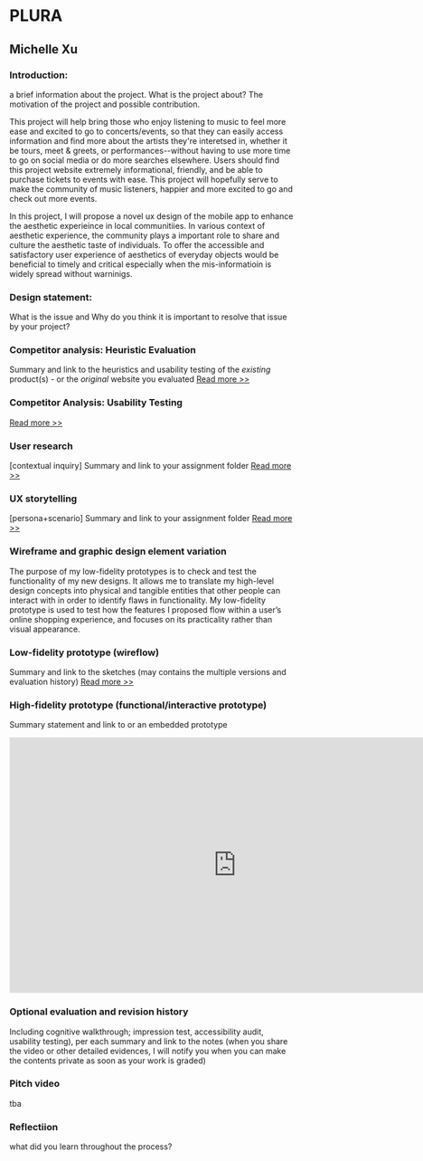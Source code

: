 # PLURA 
## Michelle Xu

### Introduction: 
a brief information about the project. 
What is the project about? The motivation of the project and possible contribution.

This project will help bring those who enjoy listening to music to feel more ease and excited to go to concerts/events, so that they can easily access information and find more about the artists they're interetsed in, whether it be tours, meet & greets, or performances--without having to use more time to go on social media or do more searches elsewhere. Users should find this project website extremely informational, friendly, and be able to purchase tickets to events with ease. This project will hopefully serve to make the community of music listeners, happier and more excited to go and check out more events.

In this project, I will propose a novel ux design of the mobile app to enhance the aesthetic experieince in local communitiies. In various context of aesthetic experience, the community plays a important role to share and culture the aesthetic taste of individuals. To offer the accessible and satisfactory user experience of aesthetics of everyday objects would be beneficial to timely and critical especially when the mis-informatioin is widely spread without warninigs.

### Design statement: 
What is the issue and Why do you think it is important to resolve that issue by your project? 

### Competitor analysis: Heuristic Evaluation 
Summary and link to the heuristics and usability testing of the *existing* product(s) - or the *original* website you evaluated
[Read more >>](https://github.com/msmxu23/DH150-Heuristic-Evaluation-MXU) 

### Competitor Analysis: Usability Testing 
[Read more >>](https://github.com/msmxu23/DH150-Assignment02-Michelle-Xu) 

### User research 
[contextual inquiry]
Summary and link to your assignment folder
[Read more >>](https://github.com/msmxu23/DH150-UserResearch) 

### UX storytelling 
[persona+scenario]
Summary and link to your assignment folder
[Read more >>](https://github.com/msmxu23/DH150-Assignment05) 

###  Wireframe and graphic design element variation 
The purpose of my low-fidelity prototypes is to check and test the functionality of my new designs. It allows me to translate my high-level design concepts into physical and tangible entities that other people can interact with in order to identify flaws in functionality. My low-fidelity prototype is used to test how the features I proposed flow within a user’s online shopping experience, and focuses on its practicality rather than visual appearance.

### Low-fidelity prototype (wireflow) 
Summary and link to the sketches (may contains the multiple versions and evaluation history)
[Read more >>](https://github.com/msmxu23/DH150-Assignment06)

### High-fidelity prototype (functional/interactive prototype)
Summary statement and link to or an embedded prototype

<iframe style="border: 1px solid rgba(0, 0, 0, 0.1);" width="800" height="450" src="https://www.figma.com/embed?embed_host=share&url=https%3A%2F%2Fwww.figma.com%2Ffile%2FXWXFG6cELdeoWtvhDmBPi3%2FDH150-HighFidelity%3Fnode-id%3D0%253A1&chrome=DOCUMENTATION" allowfullscreen></iframe>

### Optional evaluation and revision history 
Including cognitive walkthrough; impression test, accessibility audit, usability testing), per each summary and link to the notes (when you share the video or other detailed evidences, I will notify you when you can make the contents private as soon as your work is graded)

### Pitch video 
tba 

### Reflectiion
what did you learn throughout the process?


